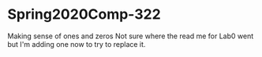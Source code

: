 # Spring2020Comp-322
Making sense of ones and zeros
Not sure where the read me for Lab0 went but I'm adding one now to try to replace it. 
